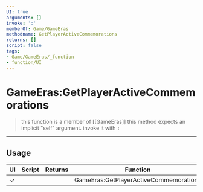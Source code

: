 ```yaml
---
UI: true
arguments: []
invoke: ':'
memberOf: Game/GameEras
methodname: GetPlayerActiveCommemorations
returns: []
script: false
tags:
- Game/GameEras/_function
- function/UI
---
```

# GameEras:GetPlayerActiveCommemorations
> this function is a member of [[GameEras]]
> this method expects an implicit "self" argument. invoke it with `:`
-----
## Usage
|  UI | Script | Returns | Function | Arguments |
|:---:|:------:|-------:|:--------:|:---------|
|✓| ||GameEras:GetPlayerActiveCommemorations||
